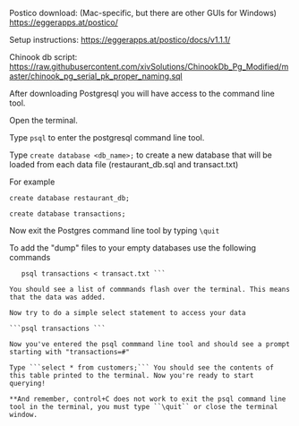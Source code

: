 Postico download: (Mac-specific, but there are other GUIs for Windows)
https://eggerapps.at/postico/

Setup instructions:
https://eggerapps.at/postico/docs/v1.1.1/

Chinook db script:
https://raw.githubusercontent.com/xivSolutions/ChinookDb_Pg_Modified/master/chinook_pg_serial_pk_proper_naming.sql

After downloading Postgresql you will have access to the command line tool.

Open the terminal.

Type ```psql``` to enter the postgresql command line tool.

Type ```create database <db_name>;``` to create a new database that will be loaded from each data file (restaurant_db.sql and transact.txt)

For example 

```create database restaurant_db; ```

```create database transactions; ```

Now exit the Postgres command line tool by typing ``` \quit ```

To add the "dump" files to your empty databases use the following commands

```psql restaurant_db < restaurant_db.sql   
   psql transactions < transact.txt ```
   
You should see a list of commmands flash over the terminal. This means that the data was added.

Now try to do a simple select statement to access your data

```psql transactions ```

Now you've entered the psql commmand line tool and should see a prompt starting with "transactions=#"

Type ```select * from customers;``` You should see the contents of this table printed to the terminal. Now you're ready to start querying!

**And remember, control+C does not work to exit the psql command line tool in the terminal, you must type ``\quit`` or close the terminal window.

